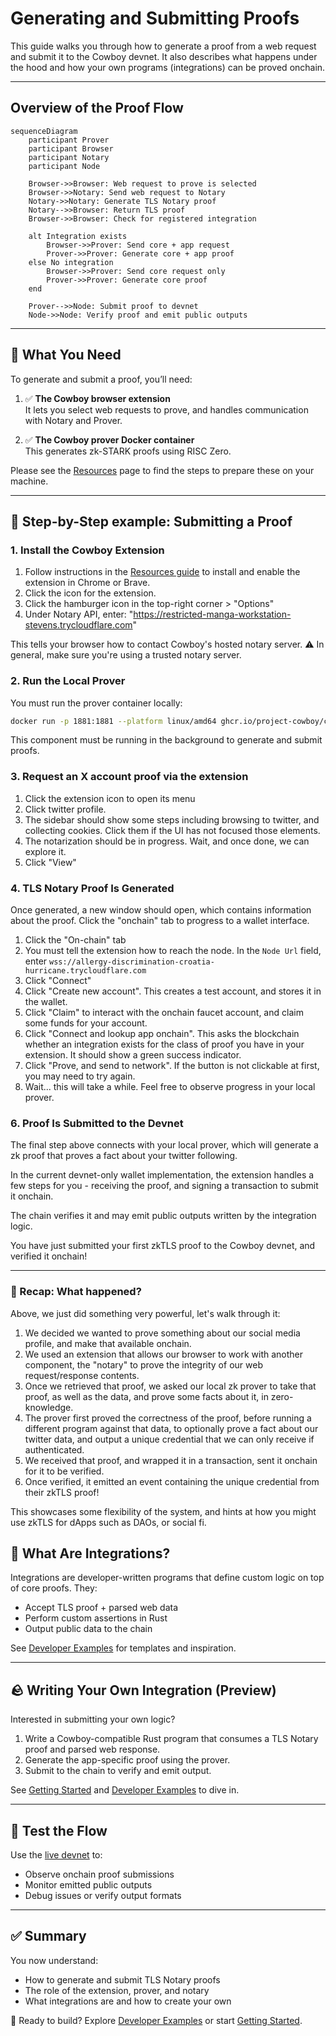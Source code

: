 # Generating and Submitting Proofs

This guide walks you through how to generate a proof from a web request and submit it to the Cowboy devnet. It also describes what happens under the hood and how your own programs (integrations) can be proved onchain.

---

## Overview of the Proof Flow

```mermaid
sequenceDiagram
    participant Prover
    participant Browser
    participant Notary
    participant Node

    Browser->>Browser: Web request to prove is selected
    Browser->>Notary: Send web request to Notary
    Notary->>Notary: Generate TLS Notary proof
    Notary-->>Browser: Return TLS proof
    Browser->>Browser: Check for registered integration

    alt Integration exists
        Browser->>Prover: Send core + app request
        Prover->>Prover: Generate core + app proof
    else No integration
        Browser->>Prover: Send core request only
        Prover->>Prover: Generate core proof
    end

    Prover-->>Node: Submit proof to devnet
    Node->>Node: Verify proof and emit public outputs
```

---

## 🔧 What You Need

To generate and submit a proof, you’ll need:

1. ✅ **The Cowboy browser extension**\
   It lets you select web requests to prove, and handles communication with Notary and Prover.

2. ✅ **The Cowboy prover Docker container**\
   This generates zk-STARK proofs using RISC Zero.

Please see the [Resources](./resources.md) page to find the steps to prepare these on your machine.

---

## 🪼 Step-by-Step example: Submitting a Proof

### 1. Install the Cowboy Extension

1. Follow instructions in the [Resources guide](./resources.md) to install and enable the extension in Chrome or Brave.
2. Click the icon for the extension.
3. Click the hamburger icon in the top-right corner > "Options"
4. Under Notary API, enter: "https://restricted-manga-workstation-stevens.trycloudflare.com"

This tells your browser how to contact Cowboy's hosted notary server. ⚠️ In general, make sure you're using a trusted notary server.

### 2. Run the Local Prover

You must run the prover container locally:

```bash
docker run -p 1881:1881 --platform linux/amd64 ghcr.io/project-cowboy/cowboy-prover:latest
```

This component must be running in the background to generate and submit proofs.

### 3. Request an X account proof via the extension
1. Click the extension icon to open its menu
2. Click twitter profile.
3. The sidebar should show some steps including browsing to twitter, and collecting cookies. Click them if the UI has not focused those elements.
4. The notarization should be in progress. Wait, and once done, we can explore it.
5. Click "View"

### 4. TLS Notary Proof Is Generated

Once generated, a new window should open, which contains information about the proof. Click the "onchain" tab to progress to a wallet interface.

1. Click the "On-chain" tab
2. You must tell the extension how to reach the node. In the `Node Url` field, enter `wss://allergy-discrimination-croatia-hurricane.trycloudflare.com`
2. Click "Connect"
3. Click "Create new account". This creates a test account, and stores it in the wallet.
4. Click "Claim" to interact with the onchain faucet account, and claim some funds for your account.
5. Click "Connect and lookup app onchain". This asks the blockchain whether an integration exists for the class of proof you have in your extension. It should show a green success indicator.
6. Click "Prove, and send to network". If the button is not clickable at first, you may need to try again.
7. Wait... this will take a while. Feel free to observe progress in your local prover.

### 6. Proof Is Submitted to the Devnet

The final step above connects with your local prover, which will generate a zk proof that proves a fact about your twitter following.

In the current devnet-only wallet implementation, the extension handles a few steps for you - receiving the proof, and signing a transaction to submit it onchain.

The chain verifies it and may emit public outputs written by the integration logic.

You have just submitted your first zkTLS proof to the Cowboy devnet, and verified it onchain!

---

### 🧬 Recap: What happened?

Above, we just did something very powerful, let's walk through it:

1. We decided we wanted to prove something about our social media profile, and make that available onchain.
2. We used an extension that allows our browser to work with another component, the "notary" to prove the integrity of our web request/response contents.
3. Once we retrieved that proof, we asked our local zk prover to take that proof, as well as the data, and prove some facts about it, in zero-knowledge.
4. The prover first proved the correctness of the proof, before running a different program against that data, to optionally prove a fact about our twitter data, and output a unique credential that we can only receive if authenticated.
5. We received that proof, and wrapped it in a transaction, sent it onchain for it to be verified.
6. Once verified, it emitted an event containing the unique credential from their zkTLS proof!

This showcases some flexibility of the system, and hints at how you might use zkTLS for dApps such as DAOs, or social fi.

## 🧠 What Are Integrations?

Integrations are developer-written programs that define custom logic on top of core proofs. They:

- Accept TLS proof + parsed web data
- Perform custom assertions in Rust
- Output public data to the chain

See [Developer Examples](./example-integrations.md) for templates and inspiration.

---

## 🪨 Writing Your Own Integration (Preview)

Interested in submitting your own logic?

1. Write a Cowboy-compatible Rust program that consumes a TLS Notary proof and parsed web response.
2. Generate the app-specific proof using the prover.
3. Submit to the chain to verify and emit output.

See [Getting Started](./getting-started.md) and [Developer Examples](./example-integrations.md) to dive in.

---

## 🧪 Test the Flow

Use the [live devnet](https://polkadot.js.org/apps/?rpc=wss%3A%2F%2Fkelkoo-intention-forms-internship.trycloudflare.com#/explorer) to:

- Observe onchain proof submissions
- Monitor emitted public outputs
- Debug issues or verify output formats

---

## ✅ Summary

You now understand:

- How to generate and submit TLS Notary proofs
- The role of the extension, prover, and notary
- What integrations are and how to create your own

🔗 Ready to build? Explore [Developer Examples](./example-integrations.md) or start [Getting Started](./getting-started.md).
